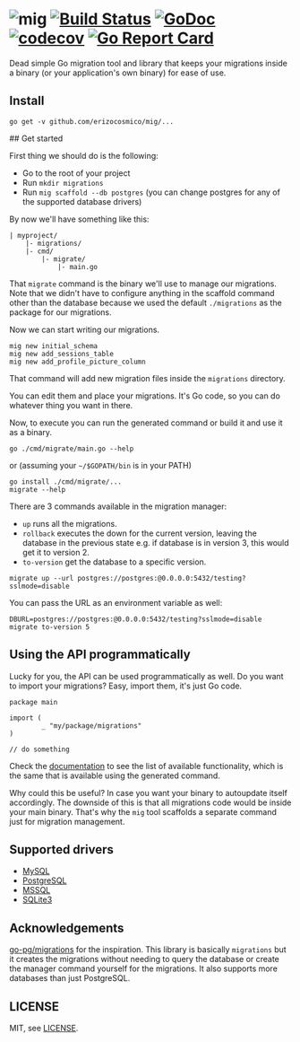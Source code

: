 # ![mig](https://cdn.rawgit.com/erizocosmico/mig/d0481b14/mig.svg) [![Build Status](https://travis-ci.org/erizocosmico/mig.svg?branch=master)](https://travis-ci.org/erizocosmico/mig) [![GoDoc](https://godoc.org/github.com/erizocosmico/mig?status.svg)](https://godoc.org/github.com/erizocosmico/mig) [![codecov](https://codecov.io/gh/erizocosmico/mig/branch/master/graph/badge.svg)](https://codecov.io/gh/erizocosmico/mig) [![Go Report Card](https://goreportcard.com/badge/github.com/erizocosmico/mig)](https://goreportcard.com/report/github.com/erizocosmico/mig)
Dead simple Go migration tool and library that keeps your migrations inside a binary (or your application's own binary) for ease of use.

## Install

```
go get -v github.com/erizocosmico/mig/...
```

## Get started

First thing we should do is the following:

* Go to the root of your project
* Run `mkdir migrations`
* Run `mig scaffold --db postgres` (you can change postgres for any of the supported database drivers)

By now we'll have something like this:

```
| myproject/
    |- migrations/
    |- cmd/
        |- migrate/
            |- main.go
```

That `migrate` command is the binary we'll use to manage our migrations. Note that we didn't have to configure anything in the scaffold command other than the database because we used the default `./migrations` as the package for our migrations.

Now we can start writing our migrations.

```
mig new initial_schema
mig new add_sessions_table
mig new add_profile_picture_column
```

That command will add new migration files inside the `migrations` directory.

You can edit them and place your migrations. It's Go code, so you can do whatever thing you want in there.

Now, to execute you can run the generated command or build it and use it as a binary.

```
go ./cmd/migrate/main.go --help
```

or (assuming your `~/$GOPATH/bin` is in your PATH)

```
go install ./cmd/migrate/...
migrate --help
```

There are 3 commands available in the migration manager:

* `up` runs all the migrations.
* `rollback` executes the down for the current version, leaving the database in the previous state e.g. if database is in version 3, this would get it to version 2.
* `to-version` get the database to a specific version.

```
migrate up --url postgres://postgres:@0.0.0.0:5432/testing?sslmode=disable
```

You can pass the URL as an environment variable as well:

```
DBURL=postgres://postgres:@0.0.0.0:5432/testing?sslmode=disable migrate to-version 5
```

## Using the API programmatically

Lucky for you, the API can be used programmatically as well. Do you want to import your migrations? Easy, import them, it's just Go code.

```
package main

import (
        _ "my/package/migrations"
)

// do something
```

Check the [documentation](https://godoc.org/github.com/erizocosmico/mig) to see the list of available functionality, which is the same that is available using the generated command.

Why could this be useful? In case you want your binary to autoupdate itself accordingly. The downside of this is that all migrations code would be inside your main binary. That's why the `mig` tool scaffolds a separate command just for migration management.

## Supported drivers

* [MySQL](https://github.com/go-sql-driver/mysql)
* [PostgreSQL](https://github.com/lib/pq)
* [MSSQL](https://github.com/denisenkom/go-mssqldb)
* [SQLite3](https://github.com/mattn/go-sqlite3)

## Acknowledgements

[go-pg/migrations](https://github.com/go-pg/migrations) for the inspiration. This library is basically `migrations` but it creates the migrations without needing to query the database or create the manager command yourself for the migrations. It also supports more databases than just PostgreSQL.

## LICENSE

MIT, see [LICENSE](/LICENSE).
